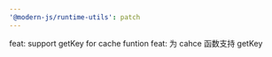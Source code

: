 ```yaml
---
'@modern-js/runtime-utils': patch
---
```


feat: support getKey for cache funtion
feat: 为 cahce 函数支持 getKey
